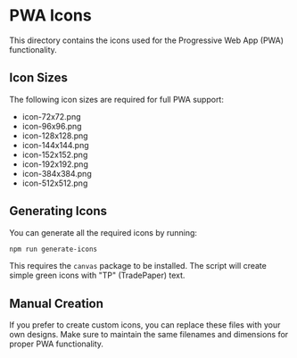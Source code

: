 # PWA Icons

This directory contains the icons used for the Progressive Web App (PWA) functionality.

## Icon Sizes

The following icon sizes are required for full PWA support:

- icon-72x72.png
- icon-96x96.png
- icon-128x128.png
- icon-144x144.png
- icon-152x152.png
- icon-192x192.png
- icon-384x384.png
- icon-512x512.png

## Generating Icons

You can generate all the required icons by running:

```bash
npm run generate-icons
```

This requires the `canvas` package to be installed. The script will create simple green icons with "TP" (TradePaper) text.

## Manual Creation

If you prefer to create custom icons, you can replace these files with your own designs. Make sure to maintain the same filenames and dimensions for proper PWA functionality.